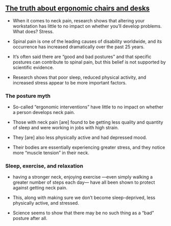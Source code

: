 ## [The truth about ergonomic chairs and desks](https://www.fastcompany.com/90420022/are-ergonomic-chairs-and-desks-really-worth-it/)

- When it comes to neck pain, research shows that altering your workstation has little to no impact on whether you’ll develop problems. What does? Stress.

- Spinal pain is one of the leading causes of disability worldwide, and its occurrence has increased dramatically over the past 25 years.

- It’s often said there are “good and bad postures” and that specific postures can contribute to spinal pain, but this belief is not supported by scientific evidence.

- Research shows that poor sleep, reduced physical activity, and increased stress appear to be more important factors.

### The posture myth

- So-called “ergonomic interventions” have little to no impact on whether a person develops neck pain.

- Those with neck pain [are] found to be getting less quality and quantity of sleep and were working in jobs with high strain.

- They [are] also less physically active and had depressed mood.

- Their bodies are essentially experiencing greater stress, and they notice more “muscle tension” in their neck.

### Sleep, exercise, and relaxation

- having a stronger neck, enjoying exercise —even simply walking a greater number of steps each day— have all been shown to protect against getting neck pain.

- This, along with making sure we don’t become sleep-deprived, less physically active, and stressed.

- Science seems to show that there may be no such thing as a “bad” posture after all.

